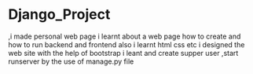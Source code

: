 # Django_Project
,i made personal web page i learnt about a web page how to create and how to run backend and frontend also i learnt html css etc i designed the web site with the help of bootstrap i leant and create supper user ,start runserver by the use of manage.py file 
